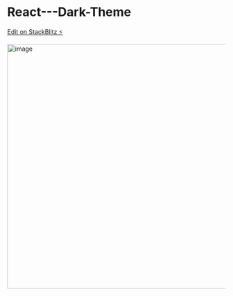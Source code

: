 # React---Dark-Theme

[Edit on StackBlitz ⚡️](https://stackblitz.com/edit/react-qju2bn)

<img width="563" alt="image" src="https://user-images.githubusercontent.com/51110665/204305318-00d2dcab-a904-4165-a13f-e4b2634f6c5e.png">
